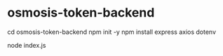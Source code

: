 # osmosis-token-backend

cd osmosis-token-backend
npm init -y
npm install express axios dotenv


node index.js